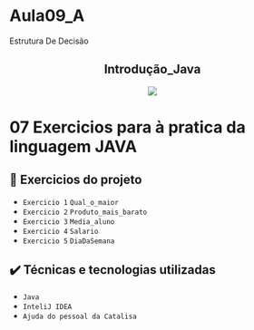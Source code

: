 # Aula09_A
Estrutura De Decisão

<h2 align="center">Introdução_Java</h2>


<p align="center">
<img src="https://img.shields.io/badge/Status-Programador_em_Desenvolvimento-blue"></p>

# <p>07 Exercicios para à pratica da linguagem JAVA</p>

## 🔨 Exercicios do projeto

- `Exercicio 1` `Qual_o_maior`
- `Exercicio 2` `Produto_mais_barato`
- `Exercicio 3` `Media_aluno`
- `Exercicio 4` `Salario`
- `Exercicio 5` `DiaDaSemana`
 
## ✔️ Técnicas e tecnologias utilizadas

- ``Java ``
- ``InteliJ IDEA``
- ``Ajuda do pessoal da Catalisa``

